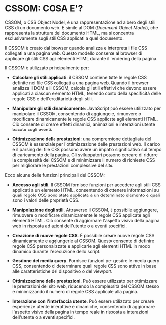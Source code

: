 # CSSOM: COSA E'?

CSSOM, o CSS Object Model, è una rappresentazione ad albero degli stili CSS di un documento web.
È simile al DOM (_Document Object Model_), che rappresenta la struttura del documento HTML, ma si concentra esclusivamente sugli stili CSS applicati a quel documento.

Il CSSOM è creato dal browser quando analizza e interpreta i file CSS collegati a una pagina web. Questo modello consente al browser di applicare gli stili CSS agli elementi HTML durante il rendering della pagina.

Il CSSOM è utilizzato principalmente per:

- **Calcolare gli stili applicati**: il CSSOM contiene tutte le regole CSS definite nei file CSS collegati a una pagina web. Quando il browser analizza il DOM e il CSSOM, calcola gli stili effettivi che devono essere applicati a ciascun elemento HTML, tenendo conto della specificità delle regole CSS e dell'ereditarietà degli stili.

- **Manipolare gli stili dinamicamente**: JavaScript può essere utilizzato per manipolare il CSSOM, consentendo di aggiungere, rimuovere o modificare dinamicamente le regole CSS applicate agli elementi HTML. Ciò consente di creare effetti dinamici, animazioni e interazioni utente basate sugli eventi.

- **Ottimizzazione delle prestazioni**: una comprensione dettagliata del CSSOM è essenziale per l'ottimizzazione delle prestazioni web. Il carico e il parsing dei file CSS possono avere un impatto significativo sul tempo di caricamento della pagina. Gli sviluppatori possono cercare di ridurre la complessità del CSSOM e di minimizzare il numero di richieste CSS per migliorare le prestazioni complessive del sito.

Ecco alcune delle funzioni principali del CSSOM:

- **Accesso agli stili**. Il CSSOM fornisce funzioni per accedere agli stili CSS applicati a un elemento HTML, consentendo di ottenere informazioni su quali regole CSS sono state applicate a un determinato elemento e quali sono i valori delle proprietà CSS.

- **Manipolazione degli stili**. Attraverso il CSSOM, è possibile aggiungere, rimuovere o modificare dinamicamente le regole CSS applicate agli elementi HTML. Ciò consente di aggiornare l'aspetto visivo della pagina web in risposta ad azioni dell'utente o a eventi specifici.

- **Creazione di nuove regole CSS**. È possibile creare nuove regole CSS dinamicamente e aggiungerle al CSSOM. Questo consente di definire regole CSS personalizzate e applicarle agli elementi HTML in modo dinamico durante l'esecuzione dello script.

- **Gestione dei media query**. Fornisce funzioni per gestire le media query CSS, consentendo di determinare quali regole CSS sono attive in base alle caratteristiche del dispositivo o del viewport.

- **Ottimizzazione delle prestazioni**. Può essere utilizzato per ottimizzare le prestazioni del sito web, riducendo la complessità del CSSOM stesso e minimizzando il numero di regole CSS applicate alla pagina.

- **Interazione con l'interfaccia utente**. Può essere utilizzato per creare esperienze utente interattive e dinamiche, consentendo di aggiornare l'aspetto visivo della pagina in tempo reale in risposta a interazioni dell'utente o a eventi specifici.
